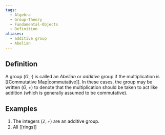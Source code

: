 ```yaml
---
tags:
  - Algebra
  - Group-Theory
  - Fundamental-Objects
  - Definition
aliases:
  - additive group
  - Abelian
---
```

## Definition

A group $(G, \cdot)$ is called an *Abelian* or *additive* group if the multiplication is [[Commutative Map|commutative]]. In these cases, the group may be written $(G , +)$ to denote that the multiplication should be taken to act like addition (which is generally assumed to be commutative).

## Examples
1. The integers $(\mathbb{Z}, +)$ are an additive group.
2. All [[rings]]